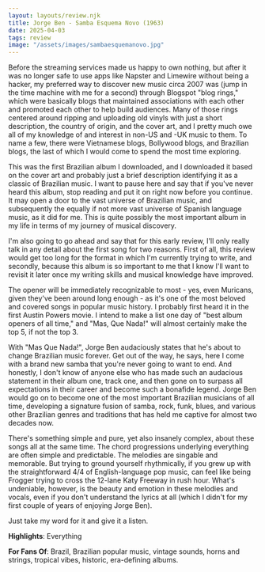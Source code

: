 ```yaml
---
layout: layouts/review.njk
title: Jorge Ben - Samba Esquema Novo (1963)
date: 2025-04-03
tags: review
image: "/assets/images/sambaesquemanovo.jpg"
---
```

Before the streaming services made us happy to own nothing, but after it was no longer safe to use apps like Napster and Limewire without being a hacker, my preferred way to discover new music circa 2007 was (jump in the time machine with me for a second) through Blogspot "blog rings," which were basically blogs that maintained associations with each other and promoted each other to help build audiences. Many of those rings centered around ripping and uploading old vinyls with just a short description, the country of origin, and the cover art, and I pretty much owe all of my knowledge of and interest in non-US and -UK music to them. To name a few, there were Vietnamese blogs, Bollywood blogs, and Brazilian blogs, the last of which I would come to spend the most time exploring.

This was the first Brazilian album I downloaded, and I downloaded it based on the cover art and probably just a brief description identifying it as a classic of Brazilian music. I want to pause here and say that if you've never heard this album, stop reading and put it on right now before you continue. It may open a door to the vast universe of Brazilian music, and subsequently the equally if not more vast universe of Spanish language music, as it did for me. This is quite possibly the most important album in my life in terms of my journey of musical discovery.

I'm also going to go ahead and say that for this early review, I'll only really talk in any detail about the first song for two reasons. First of all, this review would get too long for the format in which I'm currently trying to write, and secondly, because this album is so important to me that I know I'll want to revisit it later once my writing skills and musical knowledge have improved.

The opener will be immediately recognizable to most - yes, even Muricans, given they've been around long enough - as it's one of the most beloved and covered songs in popular music history. I probably first heard it in the first Austin Powers movie. I intend to make a list one day of "best album openers of all time," and "Mas, Que Nada!" will almost certainly make the top 5, if not the top 3.

With "Mas Que Nada!", Jorge Ben audaciously states that he's about to change Brazilian music forever. Get out of the way, he says, here I come with a brand new samba that you're never going to want to end. And honestly, I don't know of anyone else who has made such an audacious statement in their album one, track one, and then gone on to surpass all expectations in their career and become such a bonafide legend. Jorge Ben would go on to become one of the most important Brazilian musicians of all time, developing a signature fusion of samba, rock, funk, blues, and various other Brazilian genres and traditions that has held me captive for almost two decades now.

There's something simple and pure, yet also insanely complex, about these songs all at the same time. The chord progressions underlying everything are often simple and predictable. The melodies are singable and memorable. But trying to ground yourself rhythmically, if you grew up with the straightforward 4/4 of English-language pop music, can feel like being Frogger trying to cross the 12-lane Katy Freeway in rush hour. What's undeniable, however, is the beauty and emotion in these melodies and vocals, even if you don't understand the lyrics at all (which I didn't for my first couple of years of enjoying Jorge Ben).

Just take my word for it and give it a listen.

**Highlights**: Everything

**For Fans Of**: Brazil, Brazilian popular music, vintage sounds, horns and strings, tropical vibes, historic, era-defining albums.